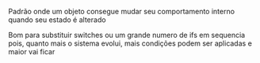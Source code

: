 Padrão onde um objeto consegue mudar seu comportamento interno quando seu estado é alterado

Bom para substituir switches ou um grande numero de ifs em sequencia pois, quanto mais o sistema evolui, mais condições podem ser aplicadas e maior vai ficar 